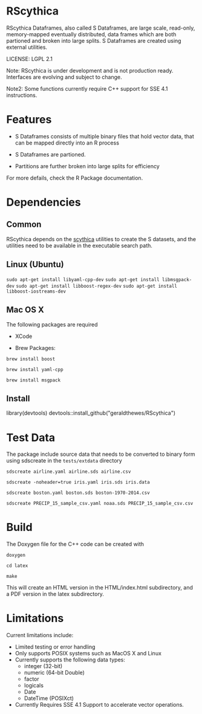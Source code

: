# RScythica

RScythica Dataframes, also called S Dataframes, are large scale, read-only, memory-mapped
eventually distributed, data frames which are both partioned and
broken into large splits. S Dataframes are created using external utilities.

LICENSE: LGPL 2.1

Note: RScythica is under development and is not production ready. Interfaces are evolving and subject to change.

Note2: Some functions currently require C++ support for SSE 4.1 instructions.

Features
========

* S Dataframes consists of multiple binary files that hold vector data, that can be mapped directly into an R process

* S Dataframes are partioned. 

* Partitions are further broken into large splits for efficiency

For more defails, check the R Package documentation.

Dependencies
============

Common
------

RScythica depends on the [scythica](http://github.com/geraldthewes/scythica) utilities to create the S datasets, and the utilities  need to be available in the executable search path.

Linux (Ubuntu)
---------------

`sudo apt-get install libyaml-cpp-dev`
`sudo apt-get install libmsgpack-dev`
`sudo apt-get install libboost-regex-dev`
`sudo apt-get install libboost-iostreams-dev`





Mac OS X
--------

The following packages are required


* XCode

* Brew Packages:
 
`brew install boost`

`brew install yaml-cpp`

`brew install msgpack`

Install
-------

library(devtools)
devtools::install_github("geraldthewes/RScythica")


Test Data
=========

The package include source data that needs to be converted to binary form using sdscreate in the `tests/extdata` directory

`sdscreate airline.yaml airline.sds airline.csv`

`sdscreate -noheader=true iris.yaml iris.sds iris.data`

`sdscreate boston.yaml boston.sds boston-1970-2014.csv`

`sdscreate PRECIP_15_sample_csv.yaml noaa.sds PRECIP_15_sample_csv.csv`

Build
=====

The Doxygen file for the C++ code can be created with

`doxygen`

`cd latex`

`make`

This will create an HTML version in the HTML/index.html subdirectory, and a PDF version in the latex subdirectory.

Limitations
===========

Current limitations include:

* Limited testing or error handling
* Only supports POSIX systems such as MacOS X and Linux
* Currently supports the following data types:
    * integer (32-bit)
    * numeric (64-bit Double)
    * factor
    * logicals
    * Date
    * DateTime (POSIXct)
* Currently Requires SSE 4.1 Support to accelerate vector operations.
